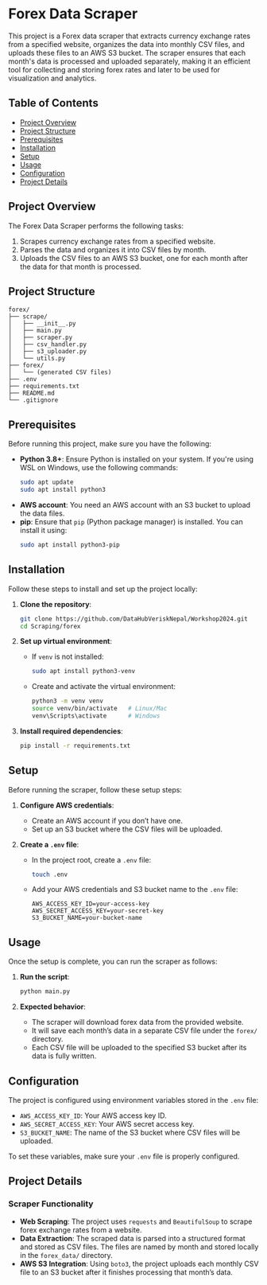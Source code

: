 # Forex Data Scraper

This project is a Forex data scraper that extracts currency exchange rates from a specified website, organizes the data into monthly CSV files, and uploads these files to an AWS S3 bucket. The scraper ensures that each month's data is processed and uploaded separately, making it an efficient tool for collecting and storing forex rates and later to be used for visualization and analytics.

## Table of Contents

- [Project Overview](#project-overview)
- [Project Structure](#project-structure)
- [Prerequisites](#prerequisites)
- [Installation](#installation)
- [Setup](#setup)
- [Usage](#usage)
- [Configuration](#configuration)
- [Project Details](#project-details)

## Project Overview

The Forex Data Scraper performs the following tasks:

1. Scrapes currency exchange rates from a specified website.
2. Parses the data and organizes it into CSV files by month.
3. Uploads the CSV files to an AWS S3 bucket, one for each month after the data for that month is processed.

## Project Structure

```plaintext
forex/
├── scrape/
│   ├── __init__.py
│   ├── main.py
│   ├── scraper.py
│   ├── csv_handler.py
│   ├── s3_uploader.py
│   └── utils.py
├── forex/
│   └── (generated CSV files)
├── .env
├── requirements.txt
├── README.md
└── .gitignore
```

## Prerequisites

Before running this project, make sure you have the following:

- **Python 3.8+**: Ensure Python is installed on your system. If you're using WSL on Windows, use the following commands:
    ```bash
    sudo apt update
    sudo apt install python3
    ```
- **AWS account**: You need an AWS account with an S3 bucket to upload the data files.
- **pip**: Ensure that `pip` (Python package manager) is installed. You can install it using:
    ```bash
    sudo apt install python3-pip
    ```

## Installation

Follow these steps to install and set up the project locally:

1. **Clone the repository**:
    ```bash
    git clone https://github.com/DataHubVeriskNepal/Workshop2024.git
    cd Scraping/forex
    ```

2. **Set up virtual environment**:
    - If `venv` is not installed:
      ```bash
      sudo apt install python3-venv
      ```
    - Create and activate the virtual environment:
      ```bash
      python3 -m venv venv
      source venv/bin/activate   # Linux/Mac
      venv\Scripts\activate      # Windows
      ```

3. **Install required dependencies**:
    ```bash
    pip install -r requirements.txt
    ```

## Setup

Before running the scraper, follow these setup steps:

1. **Configure AWS credentials**:
    - Create an AWS account if you don’t have one.
    - Set up an S3 bucket where the CSV files will be uploaded.

2. **Create a `.env` file**:
    - In the project root, create a `.env` file:
      ```bash
      touch .env
      ```
    - Add your AWS credentials and S3 bucket name to the `.env` file:
      ```env
      AWS_ACCESS_KEY_ID=your-access-key
      AWS_SECRET_ACCESS_KEY=your-secret-key
      S3_BUCKET_NAME=your-bucket-name
      ```

## Usage

Once the setup is complete, you can run the scraper as follows:

1. **Run the script**:
    ```bash
    python main.py
    ```

2. **Expected behavior**:
    - The scraper will download forex data from the provided website.
    - It will save each month’s data in a separate CSV file under the `forex/` directory.
    - Each CSV file will be uploaded to the specified S3 bucket after its data is fully written.

## Configuration

The project is configured using environment variables stored in the `.env` file:

- `AWS_ACCESS_KEY_ID`: Your AWS access key ID.
- `AWS_SECRET_ACCESS_KEY`: Your AWS secret access key.
- `S3_BUCKET_NAME`: The name of the S3 bucket where CSV files will be uploaded.

To set these variables, make sure your `.env` file is properly configured.

## Project Details

### Scraper Functionality

- **Web Scraping**: The project uses `requests` and `BeautifulSoup` to scrape forex exchange rates from a website.
- **Data Extraction**: The scraped data is parsed into a structured format and stored as CSV files. The files are named by month and stored locally in the `forex_data/` directory.
- **AWS S3 Integration**: Using `boto3`, the project uploads each monthly CSV file to an S3 bucket after it finishes processing that month’s data.
